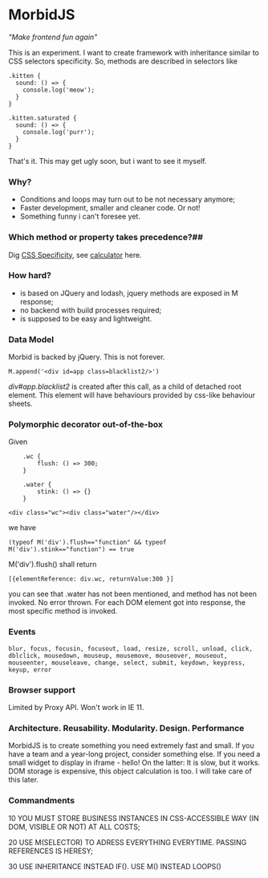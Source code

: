 # MorbidJS
*"Make frontend fun again"*

This is an experiment. I want to create framework with inheritance similar to CSS selectors specificity. So, methods are described in selectors like 

    .kitten {
      sound: () => {
        console.log('meow');
      }
    }

    .kitten.saturated {
      sound: () => {
        console.log('purr');
      }
    }

That's it. This may get ugly soon, but i want to see it myself.

### Why? #
- Conditions and loops may turn out to be not necessary anymore;
- Faster development, smaller and cleaner code. Or not!
- Something funny i can't foresee yet.

### Which method or property takes precedence?##
Dig [CSS Specificity](https://developer.mozilla.org/en/docs/Web/CSS/Specificity), see [calculator](https://specificity.keegan.st/) here.

### How hard? #
- is based on JQuery and lodash, jquery methods are exposed in M response;
- no backend with build processes required;
- is supposed to be easy and lightweight.

### Data Model #
Morbid is backed by jQuery. This is not forever.

    M.append('<div id=app class=blacklist2/>')

*div#app.blacklist2* is created after this call, as a child of detached root element. This element will have behaviours provided by css-like behaviour sheets.

### Polymorphic decorator out-of-the-box #
Given

        .wc {
            flush: () => 300;
        }
        
        .water {
            stink: () => {}
        }

    <div class="wc"><div class="water"/></div>

we have 

    (typeof M('div').flush=="function" && typeof M('div').stink=="function") == true

 M('div').flush()
shall return

    [{elementReference: div.wc, returnValue:300 }]

you can see that .water has not been mentioned, and method has not been invoked. No error thrown. 
For each DOM element got into response, the most specific method is invoked.  


 
### Events #

    blur, focus, focusin, focusout, load, resize, scroll, unload, click, dblclick, mousedown, mouseup, mousemove, mouseover, mouseout, mouseenter, mouseleave, change, select, submit, keydown, keypress, keyup, error

### Browser support #
Limited by Proxy API. Won't work in IE 11.


### Architecture. Reusability. Modularity. Design. Performance ###
MorbidJS is to create something you need extremely fast and small. If you have a team and a year-long project, consider something else. If you need a small widget to display in iframe - hello!
On the latter: It is slow, but it works. DOM storage is expensive, this object calculation is too. I will take care of this later.

### Commandments ###
10 YOU MUST STORE BUSINESS INSTANCES IN CSS-ACCESSIBLE WAY (IN DOM, VISIBLE OR NOT) AT ALL COSTS;

20 USE M(SELECTOR) TO ADRESS EVERYTHING EVERYTIME. PASSING REFERENCES IS HERESY;

30 USE INHERITANCE INSTEAD IF(). USE M() INSTEAD LOOPS() 